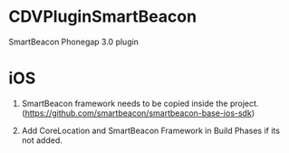 CDVPluginSmartBeacon
================

SmartBeacon Phonegap 3.0 plugin

iOS
===
1) SmartBeacon framework needs to be copied inside the project. (https://github.com/smartbeacon/smartbeacon-base-ios-sdk)

2) Add CoreLocation and SmartBeacon Framework in Build Phases if its not added.
